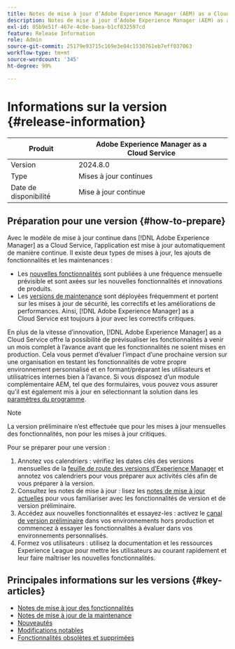 ```yaml
---
title: Notes de mise à jour d’Adobe Experience Manager (AEM) as a Cloud Service.
description: Notes de mise à jour d’Adobe Experience Manager (AEM) as a Cloud Service.
exl-id: 05b9e51f-467e-4c8e-baea-b1cf832597cd
feature: Release Information
role: Admin
source-git-commit: 25179e93715c169e3e04c1530761eb7eff037063
workflow-type: tm+mt
source-wordcount: '345'
ht-degree: 99%

---
```



# Informations sur la version {#release-information}

| Produit | Adobe Experience Manager as a Cloud Service |
|---|---|
| Version | 2024.8.0 |
| Type | Mises à jour continues |
| Date de disponibilité | Mise à jour continue |

## Préparation pour une version {#how-to-prepare}

Avec le modèle de mise à jour continue dans [!DNL Adobe Experience Manager] as a Cloud Service, l’application est mise à jour automatiquement de manière continue. Il existe deux types de mises à jour, les ajouts de fonctionnalités et les maintenances :

* Les [nouvelles fonctionnalités](/help/release-notes/release-notes-cloud/release-notes-current.md) sont publiées à une fréquence mensuelle prévisible et sont axées sur les nouvelles fonctionnalités et innovations de produits.
* Les [versions de maintenance](/help/release-notes/maintenance/latest.md) sont déployées fréquemment et portent sur les mises à jour de sécurité, les correctifs et les améliorations de performances. Ainsi, [!DNL Adobe Experience Manager] as a Cloud Service est toujours à jour avec les correctifs critiques.

En plus de la vitesse d’innovation, [!DNL Adobe Experience Manager] as a Cloud Service offre la possibilité de prévisualiser les fonctionnalités à venir un mois complet à l’avance avant que les fonctionnalités ne soient mises en production. Cela vous permet d’évaluer l’impact d’une prochaine version sur une organisation en testant les fonctionnalités de votre propre environnement personnalisé et en formant/préparant les utilisateurs et utilisatrices internes bien à l’avance. Si vous disposez d’un module complémentaire AEM, tel que des formulaires, vous pouvez vous assurer qu’il est également mis à jour en sélectionnant la solution dans les [paramètres du programme](/help/implementing/cloud-manager/getting-access-to-aem-in-cloud/creating-production-programs.md).

>[!NOTE]
>
>La version préliminaire n’est effectuée que pour les mises à jour mensuelles des fonctionnalités, non pour les mises à jour critiques.

Pour se préparer pour une version :

1. Annotez vos calendriers : vérifiez les dates clés des versions mensuelles de la [feuille de route des versions d’Experience Manager](https://experienceleague.adobe.com/docs/experience-manager-release-information/aem-release-updates/update-releases-roadmap.html?lang=fr#aem-as-cloud-service) et annotez vos calendriers pour vous préparer aux activités clés afin de vous préparer à la version.
1. Consultez les notes de mise à jour : lisez les [notes de mise à jour actuelles](/help/release-notes/release-notes-cloud/release-notes-current.md) pour vous familiariser avec les fonctionnalités de version et de version préliminaire.
1. Accédez aux nouvelles fonctionnalités et essayez-les : activez le [canal de version préliminaire](/help/release-notes/prerelease.md) dans vos environnements hors production et commencez à essayer les fonctionnalités à évaluer dans vos environnements personnalisés.
1. Formez vos utilisateurs : utilisez la documentation et les ressources Experience League pour mettre les utilisateurs au courant rapidement et leur faire maîtriser les nouvelles fonctionnalités.

## Principales informations sur les versions {#key-articles}

* [Notes de mise à jour des fonctionnalités](/help/release-notes/release-notes-cloud/release-notes-current.md)
* [Notes de mise à jour de la maintenance](/help/release-notes/maintenance/latest.md)
* [Nouveautés](what-is-new.md)
* [Modifications notables](aem-cloud-changes.md)
* [Fonctionnalités obsolètes et supprimées](deprecated-removed-features.md)
